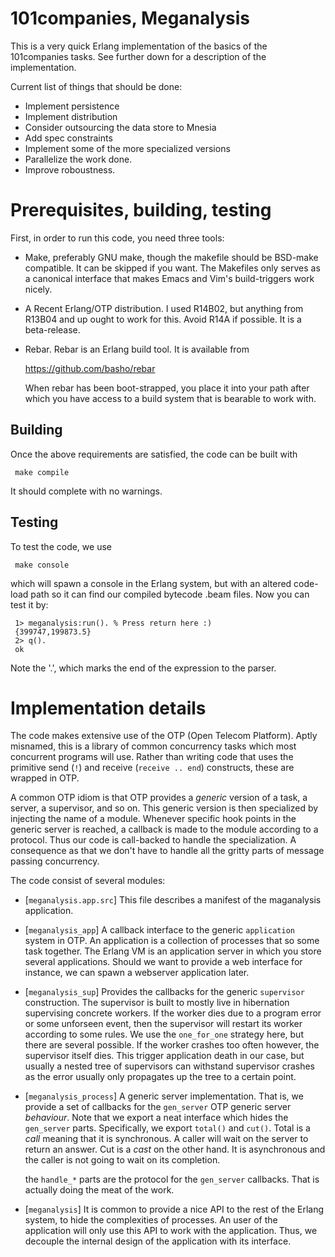 # 101companies, Meganalysis

This is a very quick Erlang implementation of the basics of the
101companies tasks. See further down for a description of the implementation.

Current list of things that should be done:

* Implement persistence
* Implement distribution
* Consider outsourcing the data store to Mnesia
* Add spec constraints
* Implement some of the more specialized versions
* Parallelize the work done.
* Improve roboustness.

# Prerequisites, building, testing

First, in order to run this code, you need three tools:

* Make, preferably GNU make, though the makefile should be BSD-make
  compatible. It can be skipped if you want. The Makefiles only serves
  as a canonical interface that makes Emacs and Vim's build-triggers
  work nicely.

* A Recent Erlang/OTP distribution. I used R14B02, but anything from
  R13B04 and up ought to work for this. Avoid R14A if possible. It is
  a beta-release.

* Rebar. Rebar is an Erlang build tool. It is available from

     https://github.com/basho/rebar

  When rebar has been boot-strapped, you place it into your path after
  which you have access to a build system that is bearable to work with.

## Building

Once the above requirements are satisfied, the code can be built with

     make compile

It should complete with no warnings.

## Testing

To test the code, we use

     make console

which will spawn a console in the Erlang system, but with an altered
code-load path so it can find our compiled bytecode .beam files. Now
you can test it by:

     1> meganalysis:run(). % Press return here :)
     {399747,199873.5}
     2> q().
     ok


Note the '.', which marks the end of the expression to the parser.

# Implementation details

The code makes extensive use of the OTP (Open Telecom Platform). Aptly
misnamed, this is a library of common concurrency tasks which most
concurrent programs will use. Rather than writing code that uses the
primitive send (`!`) and receive (`receive .. end`) constructs, these
are wrapped in OTP.

A common OTP idiom is that OTP provides a *generic* version of a task,
a server, a supervisor, and so on. This generic version is then
specialized by injecting the name of a module. Whenever specific hook
points in the generic server is reached, a callback is made to the
module according to a protocol. Thus our code is call-backed to handle
the specialization. A consequence as that we don't have to handle all
the gritty parts of message passing concurrency.

The code consist of several modules:

* [`meganalysis.app.src`] This file describes a manifest of the
  maganalysis application.

* [`meganalysis_app`] A callback interface to the generic
  `application` system in OTP. An application is a collection of
  processes that so some task together. The Erlang VM is an
  application server in which you store several applications. Should
  we want to provide a web interface for instance, we can spawn a
  webserver application later.

* [`meganalysis_sup`] Provides the callbacks for the generic
  `supervisor` construction. The supervisor is built to mostly live in
  hibernation supervising concrete workers. If the worker dies due to
  a program error or some unforseen event, then the supervisor will
  restart its worker according to some rules. We use the `one_for_one`
  strategy here, but there are several possible. If the worker crashes
  too often however, the supervisor itself dies. This trigger
  application death in our case, but usually a nested tree of
  supervisors can withstand supervisor crashes as the error usually
  only propagates up the tree to a certain point.

* [`meganalysis_process`] A generic server implementation. That is, we
  provide a set of callbacks for the `gen_server` OTP generic server
  *behaviour*. Note that we export a neat interface which hides the
  `gen_server` parts. Specifically, we export `total()` and
  `cut()`. Total is a *call* meaning that it is synchronous. A caller
  will wait on the server to return an answer. Cut is a *cast* on the
  other hand. It is asynchronous and the caller is not going to wait
  on its completion.

  the `handle_*` parts are the protocol for the `gen_server`
  callbacks. That is actually doing the meat of the work.

* [`meganalysis`] It is common to provide a nice API to the rest of
  the Erlang system, to hide the complexities of processes. An user of
  the application will only use this API to work with the
  application. Thus, we decouple the internal design of the
  application with its interface.



